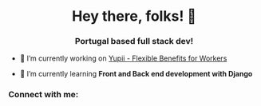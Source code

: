 <h1 align="center">Hey there, folks! 👋</h1>
<h3 align="center">Portugal based full stack dev!</h3>

- 🔭 I’m currently working on [Yupii - Flexible Benefits for Workers](https://yupii.net/)

- 🌱 I’m currently learning **Front and Back end development with Django**

<h3 align="left">Connect with me:</h3>
<p align="left">
</p>
